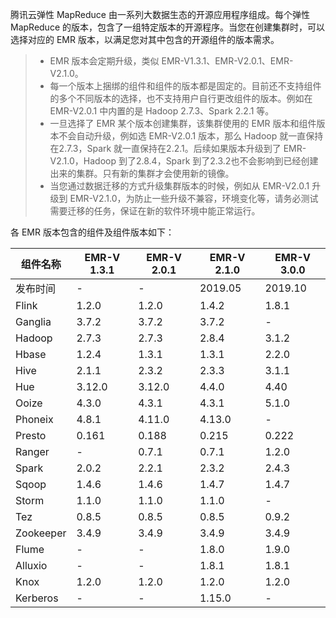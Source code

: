 腾讯云弹性 MapReduce 由一系列大数据生态的开源应用程序组成。每个弹性 MapReduce 的版本，包含了一组特定版本的开源程序。当您在创建集群时，可以选择对应的 EMR 版本，以满足您对其中包含的开源组件的版本需求。
>
>- EMR 版本会定期升级，类似 EMR-V1.3.1、EMR-V2.0.1、EMR-V2.1.0。
>- 每一个版本上捆绑的组件和组件的版本都是固定的。目前还不支持组件的多个不同版本的选择，也不支持用户自行更改组件的版本。例如在 EMR-V2.0.1 中内置的是 Hadoop 2.7.3、Spark 2.2.1 等。
>- 一旦选择了 EMR 某个版本创建集群，该集群使用的 EMR 版本和组件版本不会自动升级，例如选 EMR-V2.0.1 版本，那么 Hadoop 就一直保持在2.7.3，Spark 就一直保持在2.2.1。后续如果版本升级到了 EMR-V2.1.0，Hadoop 到了2.8.4，Spark 到了2.3.2也不会影响到已经创建出来的集群。只有新的集群才会使用新的镜像。
>- 当您通过数据迁移的方式升级集群版本的时候，例如从 EMR-V2.0.1 升级到 EMR-V2.1.0，为防止一些升级不兼容，环境变化等，请务必测试需要迁移的任务，保证在新的软件环境中能正常运行。

各 EMR 版本包含的组件及组件版本如下：

| 组件名称  | EMR-V 1.3.1 | EMR-V 2.0.1 | EMR-V 2.1.0 | EMR-V 3.0.0 |
| --------- | ----------- | ----------- | ----------- | ----------- |
| 发布时间  |  -         |  -         | 2019.05     | 2019.10     |
| Flink     | 1.2.0       | 1.2.0       | 1.4.2       | 1.8.1       |
| Ganglia   | 3.7.2       | 3.7.2       | 3.7.2       |  -          |
| Hadoop    | 2.7.3       | 2.7.3       | 2.8.4       | 3.1.2       |
| Hbase     | 1.2.4       | 1.3.1       | 1.3.1       | 2.2.0       |
| Hive      | 2.1.1       | 2.3.2       | 2.3.3       | 3.1.1       |
| Hue       | 3.12.0      | 3.12.0      | 4.4.0       | 4.40        |
| Ooize     | 4.3.0       | 4.3.1       | 4.3.1       | 5.1.0       |
| Phoneix   | 4.8.1       | 4.11.0     | 4.13.0     | -           |
| Presto    | 0.161       | 0.188       | 0.215       | 0.222       |
| Ranger    |  -          | 0.7.1       | 0.7.1       | 1.2.0       |
| Spark     | 2.0.2       | 2.2.1       | 2.3.2       | 2.4.3       |
| Sqoop     | 1.4.6       | 1.4.6       | 1.4.7       | 1.4.7       |
| Storm     | 1.1.0       | 1.1.0       | 1.1.0       | -           |
| Tez       | 0.8.5       | 0.8.5       | 0.8.5       | 0.9.2       |
| Zookeeper | 3.4.9       | 3.4.9       | 3.4.9       | 3.4.9       |
| Flume     | -           | -           | 1.8.0       | 1.9.0       |
| Alluxio   |     -         |          -    | 1.8.1       | 1.8.1       |
| Knox      | 1.2.0       | 1.2.0       | 1.2.0       | 1.2.0       |
| Kerberos  |       -       |         -     | 1.15.0      |      -        |
